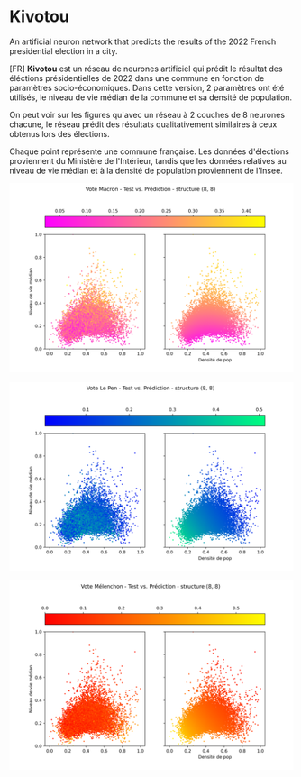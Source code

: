 # Kivotou
An artificial neuron network that predicts the results of the 2022 French presidential election in a city.

[FR]
**Kivotou** est un réseau de neurones artificiel qui prédit le résultat des éléctions présidentielles de 2022 dans une commune en fonction de paramètres socio-économiques.
Dans cette version, 2 paramètres ont été utilisés, le niveau de vie médian de la commune et sa densité de population. 

On peut voir sur les figures qu'avec un réseau à 2 couches de 8 neurones chacune, le réseau prédit des résultats qualitativement similaires à ceux obtenus lors des élections.

Chaque point représente une commune française. Les données d'élections proviennent du Ministère de l'Intérieur, tandis que les données relatives au niveau de vie médian et à la densité de population proviennent de l'Insee.

![Alt text](macron_struc_8_8.png)

![Alt text](lepen_struc_8_8.png)

![Alt text](melenchon_struc_8_8.png)
